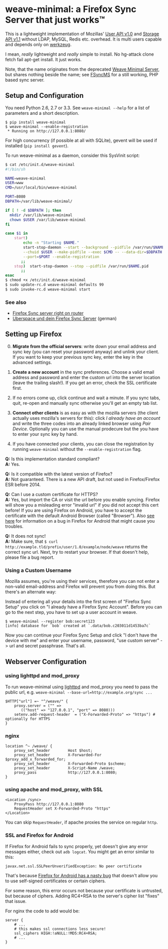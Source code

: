 weave-minimal: a Firefox Sync Server that just works™
=====================================================

This is a lightweight implementation of Mozillas' [User API v1.0][1] and
[Storage API v1.1][2] without LDAP, MySQL, Redis etc. overhead. It is multi
users capable and depends only on [werkzeug][3].

I mean, *really* lightweight and *really* simple to install. No hg-attack clone
fetch fail apt-get install. It just works.

Note, that the name originates from the deprecated [Weave Minimal Server][4],
but shares nothing beside the name; see [FSyncMS][5] for a still working, PHP
based sync server.

[1]: http://docs.services.mozilla.com/reg/apis.html
[2]: http://docs.services.mozilla.com/storage/apis-1.1.html
[3]: http://werkzeug.pocoo.org/
[4]: https://tobyelliott.wordpress.com/2011/03/25/updating-and-deprecating-the-weave-minimal-server/
[5]: https://github.com/balu-/FSyncMS/

Setup and Configuration
-----------------------

You need Python 2.6, 2.7 or 3.3. See `weave-minimal --help` for a list of
parameters and a short description.

    $ pip install weave-minimal
    $ weave-minimal --enable-registration
     * Running on http://127.0.0.1:8080/

For high concurrency (if possible at all with SQLite), gevent will be used if
installed (`pip install gevent`).

To run weave-minimal as a daemon, consider this SysVinit script:

```bash
$ cat /etc/init.d/weave-minimal
#!/bin/sh

NAME=weave-minimal
USER=www
CMD=/usr/local/bin/weave-minimal

PORT=8080
DBPATH=/var/lib/weave-minimal/

if [ ! -d $DBPATH ]; then
  mkdir /var/lib/weave-minimal
  chown $USER /var/lib/weave-minimal
fi

case $1 in
    start)
        echo -n "Starting $NAME."
        start-stop-daemon --start --background --pidfile /var/run/$NAME.pid \
        --chuid $USER --make-pidfile --exec $CMD -- --data-dir=$DBPATH \
        --port=$PORT --enable-registration
       ;;
    stop)  start-stop-daemon --stop --pidfile /var/run/$NAME.pid
       ;;
esac
$ chmod +x /etc/init.d/weave-minimal
$ sudo update-rc.d weave-minimal defaults 99
$ sudo invoke-rc.d weave-minimal start
```

### See also

* [Firefox Sync server right on router][6]
* [Uberspace und dein Firefox Sync Server][7] (german)

[6]: http://forums.smallnetbuilder.com/showthread.php?t=10797
[7]: http://christoph-polcin.com/2012/12/31/firefox-minimal-weave-auf-uberspace/

Setting up Firefox
------------------

0. **Migrate from the official servers**: write down your email address and sync
   key (you can reset your password anyway) and unlink your client. If you want
   to keep your previous sync key, enter the key in the advanced settings.

1. **Create a new account** in the sync preferences. Choose a valid email
   address and password and enter the custom url into the server location
   (leave the trailing slash!). If you get an error, check the SSL certificate
   first.

2. If no errors come up, click continue and wait a minute. If you sync tabs,
   quit, re-open and manually sync otherwise you'll get an empty tab list.

3. **Connect other clients** is as easy as with the mozilla servers (the client
   actually uses mozilla's servers for this): click *I already have an account*
   and write the three codes into an already linked browser using *Pair Device*.
   Optionally you can use the manual prodecure but the you have to enter your
   sync key by hand.

4. If you have connected your clients, you can close the registration by running
   `weave-minimal` without the `--enable-registration` flag.

**Q:** Is this implementation standard compliant?  
**A:** Yes.

**Q:** Is it compatible with the latest version of Firefox?  
**A:** Not guaranteed. There is a new API draft, but not used in
       Firefox/Firefox ESR before 2014.

**Q:** Can I use a custom certificate for HTTPS?  
**A:** Yes, but import the CA or visit the url before you enable syncing.
       Firefox will show you a misleading error "invalid url" if you did not
       accept this cert before!
       If you are using Firefox on Android, you have to accept the certificate
       with the default Android Browser (called "Browser").
       Also [see here](#ssl-and-firefox-for-android) for
       information on a bug in Firefox for Android that might
       cause you troubles.

**Q:** It does not sync!  
**A:** Make sure, that `$ curl http://example.tld/prefix/user/1.0/example/node/weave`
       returns the correct sync url. Next, try to restart your browser. If that
       doesn't help, please file a bug report.

### Using a Custom Username

Mozilla assumes, you're using their services, therefore you can not enter a
non-valid email-address and Firefox will prevent you from doing this. But
there's an alternate way:

Instead of entering all your details into the first screen of "Firefox Sync
Setup" you click on "I already have a Firefox Sync Account". Before you can go
to the next step, you have to set up a user account in weave.

    $ weave-minimal --register bob:secret123
    [info] database for `bob` created at `.data/bob.c203011d1453ba7c`

Now you can continue your Firefox Sync Setup and click "I don't have the device
with me" and enter your username, password, "use custom server" -> url and
secret passphrase. That's all.


Webserver Configuration
-----------------------

### using lighttpd and mod_proxy

To run weave-minimal using [lighttpd][8] and mod_proxy you need to pass the
public url, e.g. `weave-minimal --base-url=http://example.org/sync ...`

    $HTTP["url"] =~ "^/weave/" {
        proxy.server = ("" =>
           (("host" => "127.0.0.1", "port" => 8080)))
        setenv.add-request-header  = ("X-Forwarded-Proto" => "https") # optionally for HTTPS
    }

[8]: http://www.lighttpd.net/

### nginx

    location ^~ /weave/ {
        proxy_set_header        Host $host;
        proxy_set_header        X-Forwarded-For $proxy_add_x_forwarded_for;
        proxy_set_header        X-Forwarded-Proto $scheme;
        proxy_set_header        X-Script-Name /weave;
        proxy_pass              http://127.0.0.1:8080;
    }

### using apache and mod_proxy, with SSL

    <Location /sync>
        ProxyPass http://127.0.0.1:8080
        RequestHeader set X-Forwarded-Proto "https"
    </Location>

You can skip `RequestHeader`, if apache proxies the service on regular `http`.

### SSL and Firefox for Android

If Firefox for Android fails to sync properly, yet doesn't give any error
messages either, check out `adb logcat`. You might get an error similar to
this:

    javax.net.ssl.SSLPeerUnverifiedException: No peer certificate

That's because [Firefox for Android has a nasty
bug](https://bugzilla.mozilla.org/show_bug.cgi?id=756763) that doesn't allow
you to use self-signed certificates or certain ciphers.

For some reason, this error occurs not because your certificate is untrusted,
but because of ciphers. Adding RC4+RSA to the server's cipher list "fixes" that
issue.

For nginx the code to add would be:

    server {
        # ...
        # this makes ssl connections less secure!
        ssl_ciphers HIGH:!aNULL:!MD5:RC4+RSA;
        # ...
    }
